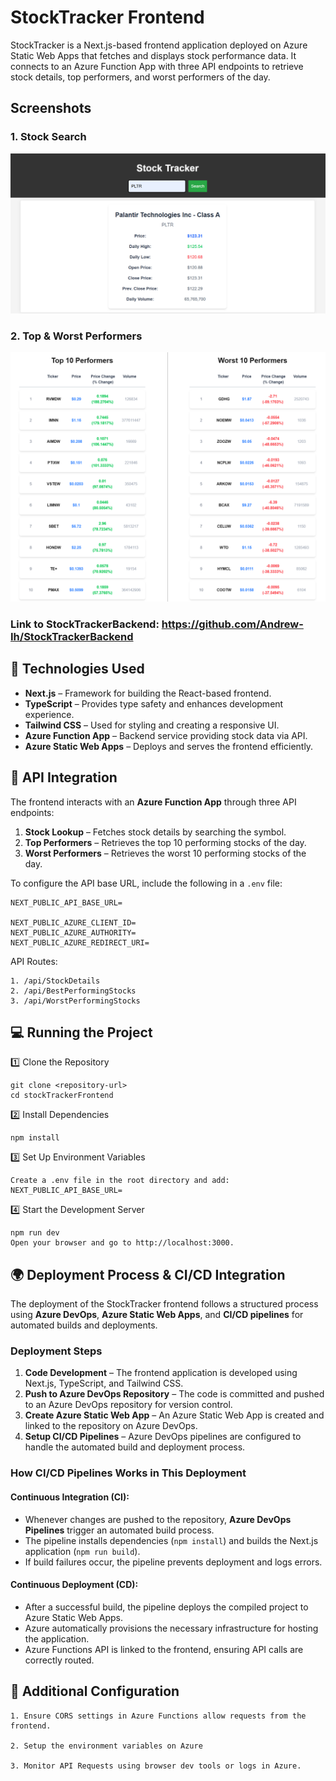 # StockTracker Frontend

StockTracker is a Next.js-based frontend application deployed on Azure Static Web Apps that fetches and displays stock performance data. It connects to an Azure Function App with three API endpoints to retrieve stock details, top performers, and worst performers of the day.

<!--## Live Project Display
	
To view this project live, please visit the link: https://purple-ocean-0e575860f.6.azurestaticapps.net/
-->
## Screenshots

### 1. Stock Search

<img src="src/app/img/stockSearch.png" alt="Stock Search UI" width="600"/>

### 2. Top & Worst Performers

<img src="src/app/img/stockPerformers.png" alt="Stock Performers UI" width="600"/>

### Link to StockTrackerBackend: https://github.com/Andrew-Ih/StockTrackerBackend

## 🚀 Technologies Used

- **Next.js** – Framework for building the React-based frontend.
- **TypeScript** – Provides type safety and enhances development experience.
- **Tailwind CSS** – Used for styling and creating a responsive UI.
- **Azure Function App** – Backend service providing stock data via API.
- **Azure Static Web Apps** – Deploys and serves the frontend efficiently.

## 🔗 API Integration

The frontend interacts with an **Azure Function App** through three API endpoints:

1. **Stock Lookup** – Fetches stock details by searching the symbol.
2. **Top Performers** – Retrieves the top 10 performing stocks of the day.
3. **Worst Performers** – Retrieves the worst 10 performing stocks of the day.

To configure the API base URL, include the following in a `.env` file:
```
NEXT_PUBLIC_API_BASE_URL=

NEXT_PUBLIC_AZURE_CLIENT_ID=
NEXT_PUBLIC_AZURE_AUTHORITY=
NEXT_PUBLIC_AZURE_REDIRECT_URI=
```

API Routes:
```
1. /api/StockDetails
2. /api/BestPerformingStocks
3. /api/WorstPerformingStocks
```




## 💻 Running the Project
1️⃣ Clone the Repository
```
git clone <repository-url>
cd stockTrackerFrontend
``` 
2️⃣ Install Dependencies
```
npm install
```
 3️⃣ Set Up Environment Variables
 ```
Create a .env file in the root directory and add:
NEXT_PUBLIC_API_BASE_URL=
```
4️⃣ Start the Development Server
```
npm run dev
Open your browser and go to http://localhost:3000.
```

## 🌍 Deployment Process & CI/CD Integration

The deployment of the StockTracker frontend follows a structured process using **Azure DevOps**, **Azure Static Web Apps**, and **CI/CD pipelines** for automated builds and deployments.

### Deployment Steps
1. **Code Development** – The frontend application is developed using Next.js, TypeScript, and Tailwind CSS.
2. **Push to Azure DevOps Repository** – The code is committed and pushed to an Azure DevOps repository for version control.
3. **Create Azure Static Web App** – An Azure Static Web App is created and linked to the repository on Azure DevOps.
4. **Setup CI/CD Pipelines** – Azure DevOps pipelines are configured to handle the automated build and deployment process.

### How CI/CD Pipelines Works in This Deployment

#### Continuous Integration (CI):
- Whenever changes are pushed to the repository, **Azure DevOps Pipelines** trigger an automated build process.
- The pipeline installs dependencies (`npm install`) and builds the Next.js application (`npm run build`).
- If build failures occur, the pipeline prevents deployment and logs errors.

#### Continuous Deployment (CD):
- After a successful build, the pipeline deploys the compiled project to Azure Static Web Apps.
- Azure automatically provisions the necessary infrastructure for hosting the application.
- Azure Functions API is linked to the frontend, ensuring API calls are correctly routed.

## 🔧 Additional Configuration
```
1. Ensure CORS settings in Azure Functions allow requests from the frontend.

2. Setup the environment variables on Azure 

3. Monitor API Requests using browser dev tools or logs in Azure.
```
